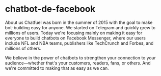 # chatbot-de-facebook
About us
Chatfuel was born in the summer of 2015 with the goal to make bot-building easy for anyone. We started on Telegram and quickly grew to millions of users. Today we're focusing mainly on making it easy for everyone to build chatbots on Facebook Messenger, where our users include NFL and NBA teams, publishers like TechCrunch and Forbes, and millions of others.

We believe in the power of chatbots to strengthen your connection to your audience—whether that's your customers, readers, fans, or others. And we're committed to making that as easy as we can.
